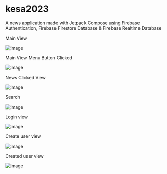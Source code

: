 # kesa2023
A news application made with Jetpack Compose using Firebase Authentication, Firebase Firestore Database & Firebase Realtime Database

Main View

![image](https://github.com/t0turi00/kesa2023/assets/79054967/0548ecf4-72cd-4e69-b4ce-d8ba74fd5893)

Main View Menu Button Clicked

![image](https://github.com/t0turi00/kesa2023/assets/79054967/5989d570-4e3b-4c75-a164-921761eb4554)

News Clicked View

![image](https://github.com/t0turi00/kesa2023/assets/79054967/37577587-f950-45b7-a773-11d561702b80)

Search

![image](https://github.com/t0turi00/kesa2023/assets/79054967/2f0bfd1c-d364-4449-92c8-c720b85abdbc)

Login view

![image](https://github.com/t0turi00/kesa2023/assets/79054967/678bec99-1fa6-490c-be45-632be15008a4)

Create user view

![image](https://github.com/t0turi00/kesa2023/assets/79054967/0f2ba076-87fb-4bf8-8048-db1b33a4312f)

Created user view

![image](https://github.com/t0turi00/kesa2023/assets/79054967/c5a7d68c-d1ee-481e-9ef3-9284beb74785)

